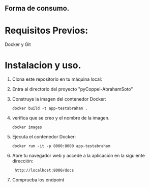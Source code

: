 ## Forma de consumo.

# Requisitos Previos:
Docker y Git

# Instalacion y uso.
1. Clona este repositorio en tu máquina local:
2. Entra al directorio del proyecto "pyCoppel-AbrahamSoto"
3. Construye la imagen del contenedor Docker:

       docker build -t app-testabraham .
4. verifica que se creo y el nombre de la imagen.
 
       docker images
5. Ejecuta el contenedor Docker:
 
       docker run -it -p 8000:8000 app-testabraham
6. Abre tu navegador web y accede a la aplicación en la siguiente dirección:
 
        http://localhost:8000/docs
7. Comprueba los endpoint     
